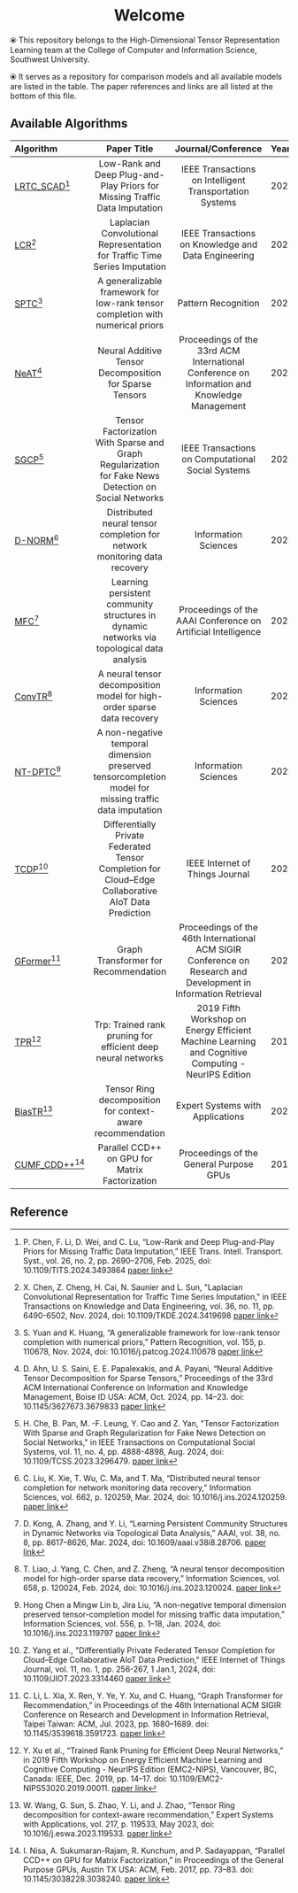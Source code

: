 <h1 align="center">Welcome</h1>

⦿ This repository belongs to the High-Dimensional Tensor Representation Learning team at the College of Computer and
Information Science, Southwest University.

⦿ It serves as a repository for comparison models and all available models are listed in the table. The paper references and links are all listed at the bottom of this file.

## Available Algorithms

| **Algorithm**                            |                                            **Paper Title**                                             |                                             **Journal/Conference**                                              | **Year**      |
|:-----------------------------------------|:------------------------------------------------------------------------------------------------------:|:---------------------------------------------------------------------------------------------------------------:|:--------------|
| [LRTC_SCAD](./LRTC_SCAD_FanWeiKai)[^1]   |               Low-Rank and Deep Plug-and-Play Priors for Missing Traffic Data Imputation               |                             IEEE Transactions on Intelligent Transportation Systems                             | 2025.02 <br/> |
| [LCR](./LCR_YangLei)[^2]                 |               Laplacian Convolutional Representation for Traffic Time Series Imputation                |                               IEEE Transactions on Knowledge and Data Engineering                               | 2024.11 <br/> |
| [SPTC](./SPTC_LiuQian)[^3]               |             A generalizable framework for low-rank tensor completion with numerical priors             |                                               Pattern Recognition                                               | 2024.11 <br/> |
| [NeAT](./NeAT_XieBoYu)[^4]               |                        Neural Additive Tensor Decomposition for Sparse Tensors                         |          Proceedings of the 33rd ACM International Conference on Information and Knowledge Management           | 2024.10 <br/> |
| [SGCP](./SGCP_WangQu)[^5]                |  Tensor Factorization With Sparse and Graph Regularization for Fake News Detection on Social Networks  |                                IEEE Transactions on Computational Social Systems                                | 2024.08 <br/> |
| [D-NORM](./D-NORM_XianYunchun)[^6]       |               Distributed neural tensor completion for network monitoring data recovery                |                                              Information Sciences                                               | 2024.03 <br/> |
| [MFC](./MFC_FangHao)[^7]                 |       Learning persistent community structures in dynamic networks via topological data analysis       |                          Proceedings of the AAAI Conference on Artificial Intelligence                          | 2024.03 <br/> |
| [ConvTR](./ConvTR_LiaoXin)[^8]           |                A neural tensor decomposition model for high-order sparse data recovery                 |                                              Information Sciences                                               | 2024.02 <br/> |
| [NT-DPTC](./NT_DPTC_LiuHua)[^9]          | A non-negative temporal dimension preserved tensorcompletion model for missing traffic data imputation |                                              Information Sciences                                               | 2024.01 <br/> |
| [TCDP](./TCDP_WuZhiXiang)[^10]           |  Differentially Private Federated Tensor Completion for Cloud–Edge Collaborative AIoT Data Prediction  |                                         IEEE Internet of Things Journal                                         | 2024.01 <br/> |
| [GFormer](./GFormer_Zhangchunyang)[^11]  |                                  Graph Transformer for Recommendation                                  | Proceedings of the 46th International ACM SIGIR Conference on Research and Development in Information Retrieval | 2023.07 <br/> |
| [TPR](./TPR_HeYaping)[^12]               |                      Trp: Trained rank pruning for efficient deep neural networks                      |       2019 Fifth Workshop on Energy Efficient Machine Learning and Cognitive Computing - NeurIPS Edition        | 2019.12 <br/> |
| [BiasTR](./BiasTR_Wyr)[^13]              |                       Tensor Ring decomposition for context-aware recommendation                       |                                        Expert Systems with Applications                                         | 2023.05 <br/> |
| [CUMF_CDD++](./CUMF_CCD++_HuQicong)[^14] |                             Parallel CCD++ on GPU for Matrix Factorization                             |                                     Proceedings of the General Purpose GPUs                                     | 2017.02 <br/> |

## Reference

[//]: # (Use APA reference style below)
[^1]: P. Chen, F. Li, D. Wei, and C. Lu, “Low-Rank and Deep Plug-and-Play Priors for Missing Traffic Data Imputation,”
IEEE Trans. Intell. Transport. Syst., vol. 26, no. 2, pp. 2690–2706, Feb. 2025,
doi: 10.1109/TITS.2024.3493864 [paper link](https://doi.org/10.1109/TITS.2024.3493864)  
[^2]:X. Chen, Z. Cheng, H. Cai, N. Saunier and L. Sun, "Laplacian Convolutional Representation for Traffic Time Series
Imputation," in IEEE Transactions on Knowledge and Data Engineering, vol. 36, no. 11, pp. 6490-6502, Nov. 2024,
doi: 10.1109/TKDE.2024.3419698 [paper link](https://doi.org/10.1109/TKDE.2024.3419698)   
[^3]: S. Yuan and K. Huang, “A generalizable framework for low-rank tensor completion with numerical priors,” Pattern
Recognition, vol. 155, p. 110678, Nov. 2024,
doi: 10.1016/j.patcog.2024.110678 [paper link](https://doi.org/10.1016/j.patcog.2024.110678)  
[^4]:D. Ahn, U. S. Saini, E. E. Papalexakis, and A. Payani, “Neural Additive Tensor Decomposition for Sparse Tensors,”
Proceedings of the 33rd ACM International Conference on Information and Knowledge Management, Boise ID USA: ACM,
Oct. 2024, pp. 14–23. doi: 10.1145/3627673.3679833 [paper link](https://doi.org/10.1145/3627673.3679833)  
[^5]: H. Che, B. Pan, M. -F. Leung, Y. Cao and Z. Yan, "Tensor Factorization With Sparse and Graph Regularization
for Fake News Detection on Social Networks," in IEEE Transactions on Computational Social Systems, vol. 11, no. 4,
pp. 4888-4898, Aug. 2024, doi: 10.1109/TCSS.2023.3296479. [paper link](https://doi.org/10.1109/JIOT.2023.3314460)  
[^6]: C. Liu, K. Xie, T. Wu, C. Ma, and T. Ma, “Distributed neural tensor completion for network monitoring data
recovery,” Information Sciences, vol. 662, p. 120259, Mar. 2024,
doi: 10.1016/j.ins.2024.120259. [paper link](https://doi.org/10.1016/j.ins.2024.120259)  
[^7]: D. Kong, A. Zhang, and Y. Li, “Learning Persistent Community Structures in Dynamic Networks via Topological Data
Analysis,” AAAI, vol. 38, no. 8, pp. 8617–8626, Mar. 2024,
doi: 10.1609/aaai.v38i8.28706. [paper link](https://doi.org/10.1609/aaai.v38i8.28706)  
[^8]: T. Liao, J. Yang, C. Chen, and Z. Zheng, “A neural tensor decomposition model for high-order sparse data recovery,”
Information Sciences, vol. 658, p. 120024, Feb. 2024,
doi: 10.1016/j.ins.2023.120024. [paper link](https://doi.org/10.1016/j.ins.2023.120024)  
[^9]: Hong Chen a Mingw Lin b, Jira Liu, “A non-negative temporal dimension preserved tensor-completion model for
missing traffic data imputation,” Information Sciences, vol. 556, p. 1–18, Jan. 2024, doi: 10.1016/j.ins.2023.119797
[paper link](https://doi.org/10.1016/j.ins.2023.119797)  
[^10]: Z. Yang et al., "Differentially Private Federated Tensor Completion for Cloud–Edge Collaborative AIoT Data
Prediction," IEEE Internet of Things Journal, vol. 11, no. 1, pp. 256-267, 1 Jan.1,
2024, doi: 10.1109/JIOT.2023.3314460 [paper link](https://doi.org/10.1109/JIOT.2023.3314460)  
[^11]: C. Li, L. Xia, X. Ren, Y. Ye, Y. Xu, and C. Huang, “Graph Transformer for Recommendation,”
in Proceedings of the 46th International ACM SIGIR Conference on Research and Development in Information Retrieval,
Taipei Taiwan:
ACM, Jul. 2023, pp. 1680–1689. doi: 10.1145/3539618.3591723. [paper link](https://doi.org/10.1145/3539618.3591723)
[^12]: Y. Xu et al., “Trained Rank Pruning for Efficient Deep Neural Networks,”
in 2019 Fifth Workshop on Energy Efficient Machine Learning and Cognitive Computing - NeurIPS Edition (EMC2-NIPS),
Vancouver, BC, Canada: IEEE, Dec. 2019, pp. 14–17. doi: 10.1109/EMC2-NIPS53020.2019.00011.
[paper link](10.1109/EMC2-NIPS53020.2019.00011)  
[^13]: W. Wang, G. Sun, S. Zhao, Y. Li, and J. Zhao, “Tensor Ring decomposition for context-aware recommendation,”
Expert Systems with Applications, vol. 217, p. 119533, May 2023, doi: 10.1016/j.eswa.2023.119533.
[paper link](https://doi.org/10.1016/j.eswa.2023.119533)  
[^14]: I. Nisa, A. Sukumaran-Rajam, R. Kunchum, and P. Sadayappan, “Parallel CCD++ on GPU for Matrix Factorization,” in
Proceedings of the General Purpose GPUs, Austin TX USA: ACM, Feb. 2017, pp. 73–83. doi: 10.1145/3038228.3038240.
[paper link](https://doi.org/10.1145/3038228.3038240)  


